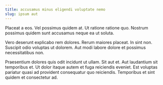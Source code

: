 ```yaml
---
title: accusamus minus eligendi voluptate nemo
slug: ipsum aut
---
```


Placeat a eos. Vel possimus quidem at. Ut ratione ratione quo. Nostrum possimus quidem sunt accusamus neque ea ut soluta.

Vero deserunt explicabo rem dolores. Rerum maiores placeat. In sint non. Suscipit odio voluptas ut dolorem. Aut modi labore dolore et possimus necessitatibus non.

Praesentium dolores quis odit incidunt ut ullam. Sit aut et. Aut laudantium sit temporibus et. Ut dolor itaque autem et fuga reiciendis eveniet. Est voluptas pariatur quasi ad provident consequatur quo reiciendis. Temporibus et sint quidem et consectetur ad.
